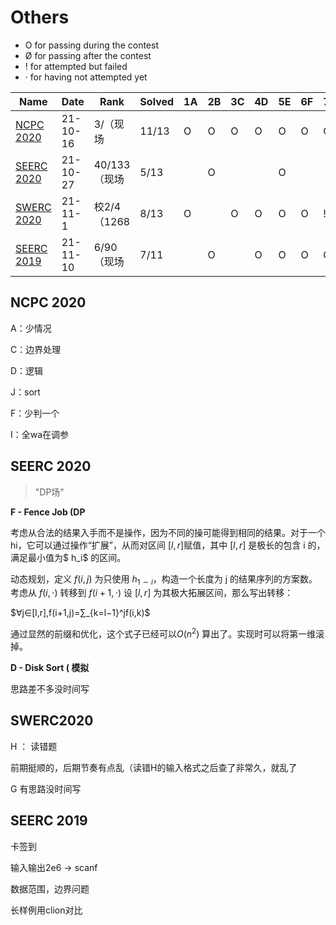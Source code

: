 # Others

- O for passing during the contest
- Ø for passing after the contest
- ! for attempted but failed
- · for having not attempted yet



| Name                                                | Date     | Rank         | Solved | 1A   | 2B   | 3C   | 4D   | 5E   | 6F   | 7G   | 8H   | 9I   | 10J  | 11K  | 12L  | 13M  |
| --------------------------------------------------- | -------- | ------------ | ------ | ---- | ---- | ---- | ---- | ---- | ---- | ---- | ---- | ---- | ---- | ---- | ---- | ---- |
| [NCPC 2020](https://vjudge.net/contest/462676#rank) | 21-10-16 | 3/（现场     | 11/13  | O    | O    | O    | O    | O    | O    | O    |      | O    | O    | O    |      | O    |
| [SEERC 2020](https://codeforces.com/gym/103102)     | 21-10-27 | 40/133（现场 | 5/13   |      | O    |      |      | O    |      |      |      | O    |      |      | O    | O    |
| [SWERC 2020](https://codeforces.com/gym/103081)     | 21-11-1  | 校2/4（1268  | 8/13   | O    |      | O    | O    | O    | O    | !    | O    | O    |      | O    |      |      |
| [SEERC 2019](https://codeforces.com/gym/102392)     | 21-11-10 | 6/90（现场   | 7/11   |      | O    |      | O    | O    | O    | O    |      | O    | O    |      |      |      |



## NCPC 2020

A：少情况

C：边界处理

D：逻辑

J：sort

F：少判一个

I：全wa在调参





## SEERC 2020

> "DP场"



**F - Fence Job  (DP**

考虑从合法的结果入手而不是操作，因为不同的操可能得到相同的结果。对于一个 hi，它可以通过操作“扩展”，从而对区间 $[l,r]$赋值，其中 $[l,r]$ 是极长的包含 i 的，满足最小值为$ h_i$ 的区间。

动态规划，定义 $f(i,j)$ 为只使用 $h_{1∼i}$，构造一个长度为 j 的结果序列的方案数。考虑从 $f(i,⋅)$ 转移到 $f(i+1,⋅)$ 设 $[l,r]$ 为其极大拓展区间，那么写出转移：

$∀j∈[l,r],f(i+1,j)=∑_{k=l−1}^jf(i,k)$

通过显然的前缀和优化，这个式子已经可以$O(n^2)$ 算出了。实现时可以将第一维滚掉。

**D - Disk Sort ( 模拟**

思路差不多没时间写







## SWERC2020


H ： 读错题 

前期挺顺的，后期节奏有点乱（读错H的输入格式之后查了非常久，就乱了

G 有思路没时间写



## SEERC 2019

卡签到

输入输出2e6 $\rightarrow$ scanf

数据范围，边界问题

长样例用clion对比

